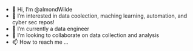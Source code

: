 - 👋 Hi, I’m @almondWilde
- 👀 I’m interested in data coolection, maching learning, automation, and cyber sec repos!
- 🌱 I’m currently a data engineer
- 💞️ I’m looking to collaborate on data collection and analysis
- 📫 How to reach me ...

<!---
almondWilde/almondWilde is a ✨ special ✨ repository because its `README.md` (this file) appears on your GitHub profile.
You can click the Preview link to take a look at your changes.
--->
